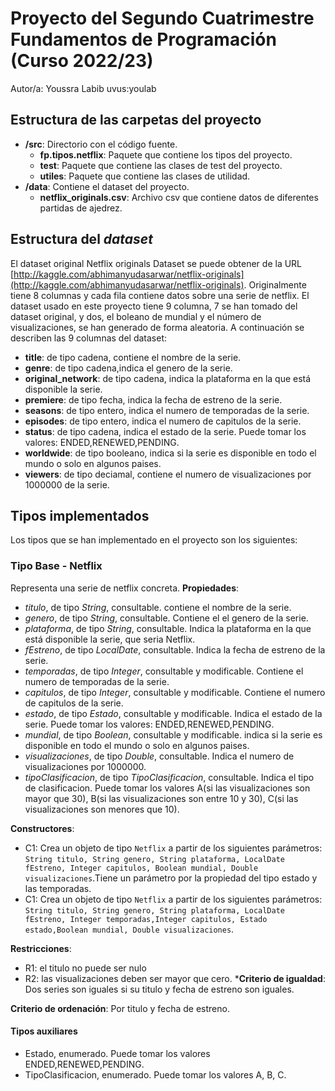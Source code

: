 # Proyecto del Segundo Cuatrimestre Fundamentos de Programación (Curso 2022/23)
Autor/a: Youssra Labib   uvus:youlab

## Estructura de las carpetas del proyecto

* **/src**: Directorio con el código fuente.
  * **fp.tipos.netflix**: Paquete que contiene los tipos del proyecto.
  * **test**: Paquete que contiene las clases de test del proyecto.
  * **utiles**:  Paquete que contiene las clases de utilidad. 
* **/data**: Contiene el dataset del proyecto.
    * **netflix_originals.csv**: Archivo csv que contiene datos de diferentes partidas de ajedrez.
    
## Estructura del *dataset*

El dataset original Netflix originals Dataset se puede obtener de la URL [http://kaggle.com/abhimanyudasarwar/netflix-originals](http://kaggle.com/abhimanyudasarwar/netflix-originals). Originalmente tiene 8 columnas y cada fila contiene datos sobre una serie de netflix. El dataset usado en este proyecto tiene 9 columna, 7 se han tomado del dataset original, y dos, el boleano de mundial y el número de visualizaciones, se han generado de forma aleatoria. A continuación se describen las 9 columnas del dataset:

* **title**: de tipo cadena, contiene el nombre de la serie.
* **genre**: de tipo cadena,indica el genero de la serie. 
* **original_network**: de tipo cadena, indica la plataforma en la que está disponible la serie.
* **premiere**: de tipo fecha, indica la fecha de estreno de la serie.
* **seasons**: de tipo entero, indica el numero de temporadas de la serie.
* **episodes**: de tipo entero, indica el numero de capitulos de la serie.
* **status**: de tipo cadena, indica el estado de la serie. Puede tomar los valores: ENDED,RENEWED,PENDING.
* **worldwide**:  de tipo booleano, indica si la serie es disponible en todo el mundo o solo en algunos paises.
* **viewers**: de tipo deciamal, contiene el numero de visualizaciones por 1000000 de la serie.

## Tipos implementados

Los tipos que se han implementado en el proyecto son los siguientes:

### Tipo Base - Netflix
Representa una serie de netflix concreta.
**Propiedades**:

- _titulo_, de tipo _String_, consultable. contiene el nombre de la serie.
- _genero_, de tipo _String_, consultable. Contiene el el genero de la serie.
- _plataforma_, de tipo _String_, consultable. Indica la plataforma en la que está disponible la serie, que seria Netflix.
- _fEstreno_, de tipo _LocalDate_, consultable. Indica la fecha de estreno de la serie.
- _temporadas_, de tipo _Integer_, consultable y modificable. Contiene el numero de temporadas de la serie.
- _capitulos_, de tipo _Integer_, consultable y modificable. Contiene el numero de capitulos de la serie.
- _estado_, de tipo _Estado_, consultable y modificable. Indica el estado de la serie. Puede tomar los valores: ENDED,RENEWED,PENDING.
- _mundial_, de tipo _Boolean_, consultable y modificable. indica si la serie es disponible en todo el mundo o solo en algunos paises. 
- _visualizaciones_, de tipo _Double_, consultable. Indica el numero de visualizaciones por 1000000.
- _tipoClasificacion_, de tipo _TipoClasificacion_, consultable. Indica el tipo de clasificacion. Puede tomar los valores A(si las visualizaciones son mayor que 30), B(si las visualizaciones son entre 10 y 30), C(si las visualizaciones son menores que 10).


**Constructores**: 

- C1: Crea un objeto de tipo ```Netflix``` a partir de los siguientes parámetros: ```String titulo, String genero, String plataforma, LocalDate fEstreno, Integer capitulos, Boolean mundial, Double visualizaciones```.Tiene un parámetro por la propiedad del tipo estado y las temporadas.
- C1: Crea un objeto de tipo ```Netflix``` a partir de los siguientes parámetros: ```String titulo, String genero, String plataforma, LocalDate fEstreno, Integer temporadas,Integer capitulos, Estado estado,Boolean mundial, Double visualizaciones```.

**Restricciones**:
 
- R1: el titulo no puede ser nulo
- R2: las visualizaciones deben ser mayor que cero.
***Criterio de igualdad**: Dos series son iguales si su titulo y fecha de estreno son iguales.

**Criterio de ordenación**: Por titulo y fecha de estreno.

#### Tipos auxiliares

- Estado, enumerado. Puede tomar los valores  ENDED,RENEWED,PENDING.
- TipoClasificacion, enumerado. Puede tomar los valores A, B, C.


